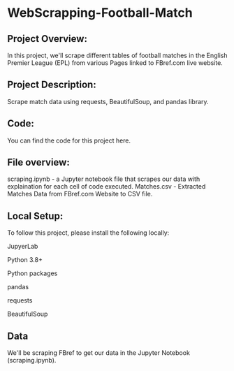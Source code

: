 # WebScrapping-Football-Match

## Project Overview:
In this project, we'll scrape different tables of football matches in the English Premier League (EPL) from various Pages linked to FBref.com live website.

## Project Description:

Scrape match data using requests, BeautifulSoup, and pandas library.

## Code:
You can find the code for this project here.

## File overview:
scraping.ipynb - a Jupyter notebook file that scrapes our data with explaination for each cell of code executed.
Matches.csv - Extracted Matches Data from FBref.com Website to CSV file.


## Local Setup:
To follow this project, please install the following locally:

JupyerLab

Python 3.8+

Python packages

pandas

requests

BeautifulSoup

## Data

We'll be scraping FBref to get our data in the Jupyter Notebook (scraping.ipynb).

